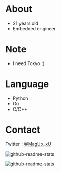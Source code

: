 # About
- 21 years old
- Embedded engineer

# Note
- I need Tokyo :)

# Language
- Python
- Go
- C/C++

# Contact
Twitter : [@MagUx_xU](https://twitter.com/MagUx_xU)  

![github-readme-stats](https://github-readme-stats-five-silk-64.vercel.app/api/top-langs/?username=MocA-Love&theme=transparent&size_weight=0&count_weight=1)

![github-readme-stats](https://github-readme-stats-five-silk-64.vercel.app/api?username=MocA-Love&show_icons=true&theme=transparent)

